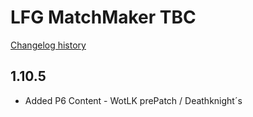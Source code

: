 # LFG MatchMaker TBC

[Changelog history](https://github.com/fs86/LFG_MatchMaker_TBC/blob/master/CHANGELOG_HISTORY.md)

## 1.10.5

- Added P6 Content - WotLK prePatch / Deathknight´s
